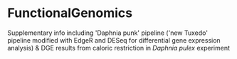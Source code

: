 # FunctionalGenomics
Supplementary info including 'Daphnia punk' pipeline ('new Tuxedo' pipeline modified with EdgeR and DESeq for differential gene expression analysis) & DGE results from caloric restriction in _Daphnia pulex_ experiment
